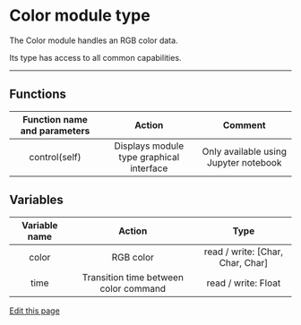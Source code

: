 # Color module type

The Color module handles an RGB color data.

Its type has access to all common capabilities.

----

## Functions

| **Function name and parameters** | **Action** | **Comment** |
|:---:|:---:|:---:|
| control(self) | Displays module type graphical interface | Only available using Jupyter notebook |

## Variables

| **Variable name** | **Action** | **Type** |
|:---:|:---:|:---:|
| color | RGB color | read / write: \[Char, Char, Char\] |
| time | Transition time between color command | read / write: Float |

<div class="cust_edit_page"><a href="https://github.com/Luos-io/doc/src/_pages/high/modules_list/color.md">Edit this page</a></div>
